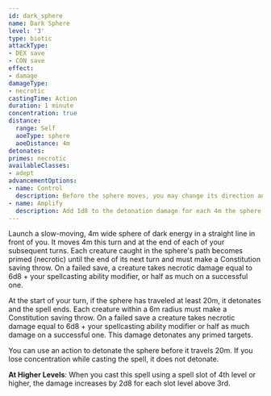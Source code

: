 ```yaml
---
id: dark_sphere
name: Dark Sphere
level: '3'
type: biotic
attackType:
- DEX save
- CON save
effect:
- damage
damageType:
- necrotic
castingTime: Action
duration: 1 minute
concentration: true
distance:
  range: Self
  aoeType: sphere
  aoeDistance: 4m
detonates: 
primes: necrotic
availableClasses:
- adept
advancementOptions:
- name: Control
  description: Before the sphere moves, you may change its direction and speed. Its speed becomes 4m, 6m, or 8m.
- name: Amplify
  description: Add 1d8 to the detonation damage for each 4m the sphere travels.
---
```

Launch a slow-moving, 4m wide sphere of dark energy in a straight line in front of you. It moves 4m this turn and at the
end of each of your subsequent turns. Each creature caught in the sphere's path becomes primed (necrotic) until the end of
its next turn and must make a Constitution saving throw. On a failed save, a creature takes necrotic damage equal to 6d8 +
your spellcasting ability modifier, or half as much on a successful one.

At the start of your turn, if the sphere has traveled at least 20m, it detonates and the spell ends. Each creature within
a 6m radius must make a Constitution saving throw. On a failed save a creature takes necrotic damage equal to 6d8 +
your spellcasting ability modifier or half as much damage on a successful one. This damage detonates any primed targets.

You can use an action to detonate the sphere before it travels 20m. If you lose concentration while casting the spell,
it does not detonate.

__At Higher Levels__: When you cast this spell using a spell slot of 4th level or higher, the damage increases by 2d8
for each slot level above 3rd.
